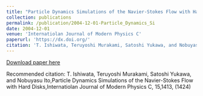 ```yaml
---
title: "Particle Dynamics Simulations of the Navier-Stokes Flow with Hard Disks"
collection: publications
permalink: /publication/2004-12-01-Particle_Dynamics_Si
date: 2004-12-01
venue: 'Internatiolan Journal of Modern Physics C'
paperurl: 'https://dx.doi.org/'
citation: 'T. Ishiwata, Teruyoshi Murakami, Satoshi Yukawa, and Nobuyasu Ito,Particle Dynamics Simulations of the Navier-Stokes Flow with Hard Disks,Internatiolan Journal of Modern Physics C, <bf>15</bf>,1413, (1424)'
---
```


<a href='https://dx.doi.org/'>Download paper here</a>

Recommended citation: T. Ishiwata, Teruyoshi Murakami, Satoshi Yukawa, and Nobuyasu Ito,Particle Dynamics Simulations of the Navier-Stokes Flow with Hard Disks,Internatiolan Journal of Modern Physics C, <bf>15</bf>,1413, (1424)